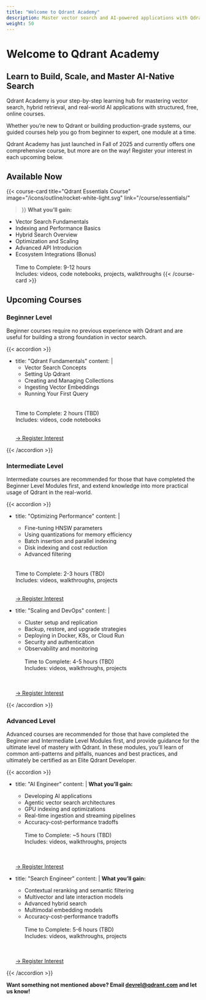 ```yaml
---
title: "Welcome to Qdrant Academy"
description: Master vector search and AI-powered applications with Qdrant Academy. Free, self-paced courses guide you from beginner to expert with hands-on projects, code notebooks, and certification.
weight: 50
---
```


# Welcome to Qdrant Academy

## Learn to Build, Scale, and Master AI-Native Search

Qdrant Academy is your step-by-step learning hub for mastering vector search, hybrid retrieval, and real-world AI applications with structured, free, online courses.

Whether you’re new to Qdrant or building production-grade systems, our guided courses help you go from beginner to expert, one module at a time.

Qdrant Academy has just launched in Fall of 2025 and currently offers one comprehensive course, but more are on the way! Register your interest in each upcoming below.

## Available Now

{{< course-card 
 title="Qdrant Essentials Course"
 image="/icons/outline/rocket-white-light.svg" 
 link="/course/essentials/"
>}}
**What you’ll gain:**
- Vector Search Fundamentals
- Indexing and Performance Basics
- Hybrid Search Overview
- Optimization and Scaling
- Advanced API Introducion
- Ecosystem Integrations (Bonus)
<br><br>
Time to Complete: 9-12 hours<br>
Includes: videos, code notebooks, projects, walkthroughs
{{< /course-card >}}

## Upcoming Courses

### Beginner Level
Beginner courses require no previous experience with Qdrant and are useful for building a strong foundation in vector search.

{{< accordion >}}
- title: "Qdrant Fundamentals"
  content: |
    - Vector Search Concepts
    - Setting Up Qdrant
    - Creating and Managing Collections
    - Ingesting Vector Embeddings
    - Running Your First Query
    <br>
    <br>
    Time to Complete: 2 hours (TBD)<br>
    Includes: videos, code notebooks
    <br>
    <br>
    <p style="margin-left: 0px;"><a href="https://forms.gle/jiBmDcXr8j9tAb5UA" target="_blank">→ Register Interest</a></p>

{{< /accordion >}}

### Intermediate Level
Intermediate courses are recommended for those that have completed the Beginner Level Modules first, and extend knowledge into more practical usage of Qdrant in the real-world.


{{< accordion >}}
- title: "Optimizing Performance"
  content: |
    - Fine-tuning HNSW parameters
    - Using quantizations for memory efficiency
    - Batch insertion and parallel indexing
    - Disk indexing and cost reduction
    - Advanced filtering
    <br>
    <br>
    Time to Complete: 2-3 hours (TBD)<br>
    Includes: videos, walkthroughs, projects
    <br>
    <br>
    <p style="margin-left: 0px;"><a href="https://forms.gle/aDinAbwAARB7JArg8" target="_blank">→ Register Interest</a></p>

- title: "Scaling and DevOps"
  content: |
    - Cluster setup and replication
    - Backup, restore, and upgrade strategies
    - Deploying in Docker, K8s, or Cloud Run
    - Security and authentication
    - Observability and monitoring
    <br><br>
    Time to Complete: 4-5 hours (TBD)<br>
    Includes: videos, walkthroughs, projects
    <br>
    <br>
    <p style="margin-left: 0px;"><a href="https://forms.gle/vj1keRBjUC3Gijeo6" target="_blank">→ Register Interest</a></p>

{{< /accordion >}}


### Advanced Level
Advanced courses are recommended for those that have completed the Beginner and Intermediate Level Modules first, and provide guidance for the ultimate level of mastery with Qdrant. In these modules, you'll learn of common anti-patterns and pitfalls, nuances and best practices, and ultimately be certified as an Elite Qdrant Developer.

{{< accordion >}}
- title: "AI Engineer"
  content: |
    **What you’ll gain:**
    - Developing AI applications
    - Agentic vector search architectures
    - GPU indexing and optimizations
    - Real-time ingestion and streaming pipelines
    - Accuracy-cost-performance tradoffs
    <br><br>
    Time to Complete: ~5 hours (TBD)<br>
    Includes: videos, walkthroughs, projects
    <br>
    <br>
    <p style="margin-left: 0px;">
      <a href="https://forms.gle/eeWbeB6tUhBKFCVJ6" target="_blank">→ Register Interest</a>
    </p>

- title: "Search Engineer"
  content: |
    **What you’ll gain:**
    - Contextual reranking and semantic filtering
    - Multivector and late interaction models
    - Advanced hybrid search
    - Multimodal embedding models
    - Accuracy-cost-performance tradoffs
    <br><br>
    Time to Complete: 5-6 hours (TBD)<br>
    Includes: videos, walkthroughs, projects
    <br>
    <br>
    <p style="margin-left: 0px;">
      <a href="https://forms.gle/VEZ6xLAqvBtZQRCa7" target="_blank">→ Register Interest</a>
    </p>
{{< /accordion >}}

**Want something not mentioned above? Email [devrel@qdrant.com](emailto:devrel@qdrant.com) and let us know!**